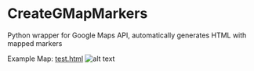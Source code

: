 # CreateGMapMarkers
Python wrapper for Google Maps API, automatically generates HTML with mapped markers

Example Map: [test.html](http://creategmapmarkers-test.bitballoon.com/)
![alt text](http://i.imgur.com/eD7Qc28.png)
